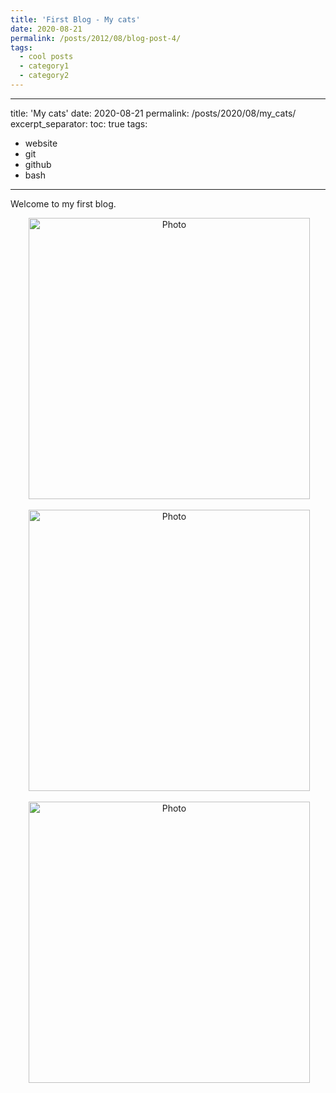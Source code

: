 ```yaml
---
title: 'First Blog - My cats'
date: 2020-08-21
permalink: /posts/2012/08/blog-post-4/
tags:
  - cool posts
  - category1
  - category2
---
```


---
title: 'My cats'
date: 2020-08-21
permalink: /posts/2020/08/my_cats/
excerpt_separator: <!--more-->
toc: true
tags:
  - website
  - git
  - github
  - bash
---

Welcome to my first blog.

<p align="center">
  <img src="https://lantaoyu.github.io/files/baoyoucai.jpg?raw=true" alt="Photo" style="width: 450px;"/> 
</p>
<p align="center">
  <img src="https://lantaoyu.github.io/files/shaodali.jpg?raw=true" alt="Photo" style="width: 450px;"/> 
</p>
<p align="center">
  <img src="https://lantaoyu.github.io/files/shaoerli.jpg?raw=true" alt="Photo" style="width: 450px;"/> 
</p>


